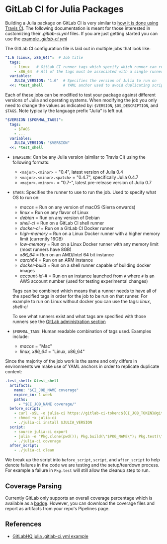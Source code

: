 GitLab CI for Julia Packages
============================

Building a Julia package on GitLab CI is very similar to [how it is done using Travis CI](https://docs.travis-ci.com/user/languages/julia).
The following documentation is meant for those interested in customizing their
*.gitlab-ci.yml* files. If you are just getting started you can use the
[example *.gitlab-ci.yml*](https://gitlab.invenia.ca/invenia/gitlab-ci-helper/raw/master/examples/gitlab-ci.yml)

The GitLab CI configuration file is laid out in multiple jobs that look like:

```yaml
"1.6 (Linux, x86_64)":  # Job title
  tags:
    - linux   # GitLab CI runner tags which specify which runner can run this
    - x86_64  # All of the tags must be associated with a single runner
  variables:
    JULIA_VERSION: "1.6"  # Specifies the version of Julia to run on
  <<: *test_shell         # YAML anchor used to avoid duplicating script information
```

Each of these jobs can be modified to test your package against different versions of Julia
and operating systems. When modifying the job you only need to change the values as
indicated by: `$VERSION`, `$OS_DESCRIPTION`, and `$TAGS`. Note typically the language
prefix "Julia" is left out.

```yaml
"$VERSION ($FORMAL_TAGS)":
  tags:
    - $TAGS
    - ...
  variables:
    JULIA_VERSION: "$VERSION"
  <<: *test_shell
```

- `$VERSION`: Can be any Julia version (similar to Travis CI) using the following formats:
    - `<major>.<minor>` = "0.4", latest version of Julia 0.4
    - `<major>.<minor>.<patch>` = "0.4.7", specifically Julia 0.4.7
    - `<major>.<minor>-` = "0.7-", latest pre-release version of Julia 0.7

- `$TAGS`: Specifies the runner to use to run the job. Used to specify what OS to run on:
    - *macos* = Run on any version of macOS (Sierra onwards)
    - *linux* = Run on any flavor of Linux
    - *debian* = Run on any version of Debian
    - *shell-ci* = Run on a GitLab CI shell runner
    - *docker-ci* = Run on a GitLab CI Docker runner
    - *high-memory* = Run on a Linux Docker runner with a higher memory limit (currently 16GB)
    - *low-memory* = Run on a Linux Docker runner with any memory limit (most runners have 8GB)
    - *x86_64* = Run on an AMD/Intel 64 bit instance
    - *aarch64* = Run on an ARM instance
    - *docker-build* = Run on a shell runner capable of building docker images
    - *account-id-#* = Run on an instance launched from `#` where `#` is an AWS account number (used for testing experimental changes)

    Tags can be combined which means that a runner needs to have all of the specified tags
    in order for the job to be run on that runner. For example to run on Linux without docker you
    can use the tags: *linux*, *shell-ci*

    To see what runners exist and what tags are specified with those runners see the [GitLab
    administration section](https://gitlab.invenia.ca/admin/runners)

- `$FORMAL_TAGS`: Human readable combination of tags used. Examples include:
    - *macos* = "Mac"
    - *linux, x86_64* = "Linux, x86_64"

Since the majority of the job work is the same and only differs in environments we make use
of YAML anchors in order to replicate duplicate content:

```yaml
.test_shell: &test_shell
  artifacts:
    name: "$CI_JOB_NAME coverage"
    expire_in: 1 week
    paths:
      - "$CI_JOB_NAME coverage/"
  before_script:
    - curl -sSL -o julia-ci https://gitlab-ci-token:${CI_JOB_TOKEN}@gitlab.invenia.ca/invenia/gitlab-ci-helper/raw/master/julia-ci
    - chmod +x julia-ci
    - ./julia-ci install $JULIA_VERSION
  script:
    - source julia-ci export
    - julia -e "Pkg.clone(pwd()); Pkg.build(\"$PKG_NAME\"); Pkg.test(\"$PKG_NAME\"; coverage=true)"
    - ./julia-ci coverage
  after_script:
    - ./julia-ci clean
```

We break up the script into `before_script`, `script`, and `after_script` to help denote
failures in the code we are testing and the setup/teardown process. For example a failure
in `Pkg.test` will still allow the cleanup step to run.

## Coverage Parsing

Currently GitLab only supports an overall coverage percentage which is available as a
[badge](https://docs.gitlab.com/ce/user/project/pipelines/settings.html#test-coverage-report-badge).
However, you can download the coverage files and report as artifacts from your repo's Pipelines page.

## References

- [GitLabHQ julia .gitlab-ci.yml example](https://github.com/gitlabhq/gitlabhq/blob/master/vendor/gitlab-ci-yml/Julia.gitlab-ci.yml)
